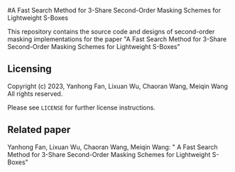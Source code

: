#A Fast Search Method for 3-Share Second-Order Masking Schemes for Lightweight S-Boxes

This repository contains the source code and designs of second-order masking implementations for the paper "A Fast Search Method for 3-Share Second-Order Masking Schemes for Lightweight S-Boxes" 
## Licensing
Copyright (c) 2023, Yanhong Fan,  Lixuan Wu,  Chaoran Wang,  Meiqin Wang
All rights reserved.

Please see `LICENSE` for further license instructions.

## Related paper
Yanhong Fan,  Lixuan Wu, Chaoran Wang,  Meiqin Wang: " A Fast Search Method for 3-Share Second-Order Masking Schemes for Lightweight S-Boxes"
